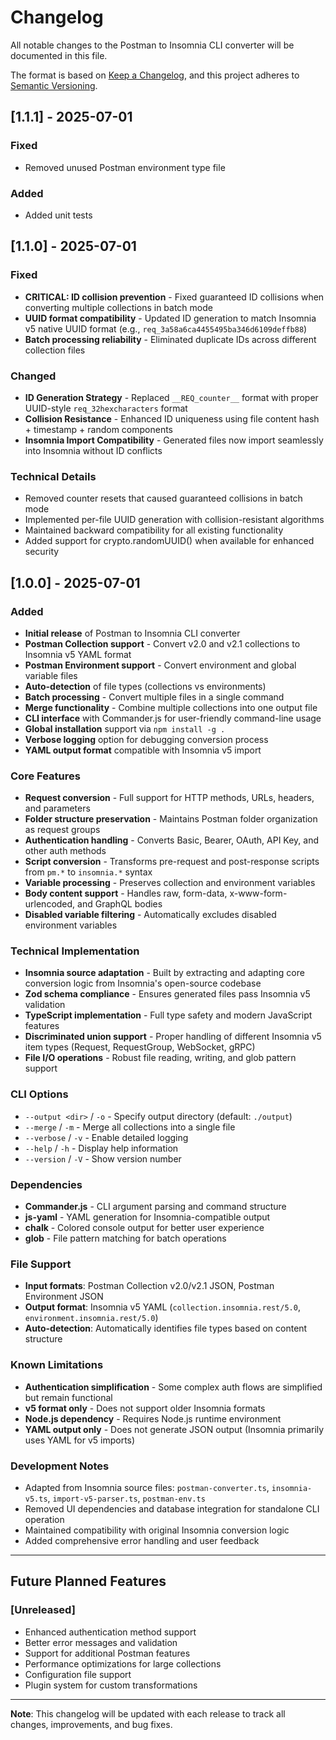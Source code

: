 # Changelog

All notable changes to the Postman to Insomnia CLI converter will be documented in this file.

The format is based on [Keep a Changelog](https://keepachangelog.com/en/1.0.0/),
and this project adheres to [Semantic Versioning](https://semver.org/spec/v2.0.0.html).

## [1.1.1] - 2025-07-01

### Fixed
- Removed unused Postman environment type file

### Added
- Added unit tests

## [1.1.0] - 2025-07-01

### Fixed
- **CRITICAL: ID collision prevention** - Fixed guaranteed ID collisions when converting multiple collections in batch mode
- **UUID format compatibility** - Updated ID generation to match Insomnia v5 native UUID format (e.g., `req_3a58a6ca4455495ba346d6109deffb88`)
- **Batch processing reliability** - Eliminated duplicate IDs across different collection files

### Changed
- **ID Generation Strategy** - Replaced `__REQ_counter__` format with proper UUID-style `req_32hexcharacters` format
- **Collision Resistance** - Enhanced ID uniqueness using file content hash + timestamp + random components
- **Insomnia Import Compatibility** - Generated files now import seamlessly into Insomnia without ID conflicts

### Technical Details
- Removed counter resets that caused guaranteed collisions in batch mode
- Implemented per-file UUID generation with collision-resistant algorithms
- Maintained backward compatibility for all existing functionality
- Added support for crypto.randomUUID() when available for enhanced security

## [1.0.0] - 2025-07-01

### Added
- **Initial release** of Postman to Insomnia CLI converter
- **Postman Collection support** - Convert v2.0 and v2.1 collections to Insomnia v5 YAML format
- **Postman Environment support** - Convert environment and global variable files
- **Auto-detection** of file types (collections vs environments)
- **Batch processing** - Convert multiple files in a single command
- **Merge functionality** - Combine multiple collections into one output file
- **CLI interface** with Commander.js for user-friendly command-line usage
- **Global installation** support via `npm install -g .`
- **Verbose logging** option for debugging conversion process
- **YAML output format** compatible with Insomnia v5 import

### Core Features
- **Request conversion** - Full support for HTTP methods, URLs, headers, and parameters
- **Folder structure preservation** - Maintains Postman folder organization as request groups
- **Authentication handling** - Converts Basic, Bearer, OAuth, API Key, and other auth methods
- **Script conversion** - Transforms pre-request and post-response scripts from `pm.*` to `insomnia.*` syntax
- **Variable processing** - Preserves collection and environment variables
- **Body content support** - Handles raw, form-data, x-www-form-urlencoded, and GraphQL bodies
- **Disabled variable filtering** - Automatically excludes disabled environment variables

### Technical Implementation
- **Insomnia source adaptation** - Built by extracting and adapting core conversion logic from Insomnia's open-source codebase
- **Zod schema compliance** - Ensures generated files pass Insomnia v5 validation
- **TypeScript implementation** - Full type safety and modern JavaScript features
- **Discriminated union support** - Proper handling of different Insomnia v5 item types (Request, RequestGroup, WebSocket, gRPC)
- **File I/O operations** - Robust file reading, writing, and glob pattern support

### CLI Options
- `--output <dir>` / `-o` - Specify output directory (default: `./output`)
- `--merge` / `-m` - Merge all collections into a single file
- `--verbose` / `-v` - Enable detailed logging
- `--help` / `-h` - Display help information
- `--version` / `-V` - Show version number

### Dependencies
- **Commander.js** - CLI argument parsing and command structure
- **js-yaml** - YAML generation for Insomnia-compatible output
- **chalk** - Colored console output for better user experience
- **glob** - File pattern matching for batch operations

### File Support
- **Input formats**: Postman Collection v2.0/v2.1 JSON, Postman Environment JSON
- **Output format**: Insomnia v5 YAML (`collection.insomnia.rest/5.0`, `environment.insomnia.rest/5.0`)
- **Auto-detection**: Automatically identifies file types based on content structure

### Known Limitations
- **Authentication simplification** - Some complex auth flows are simplified but remain functional
- **v5 format only** - Does not support older Insomnia formats
- **Node.js dependency** - Requires Node.js runtime environment
- **YAML output only** - Does not generate JSON output (Insomnia primarily uses YAML for v5 imports)

### Development Notes
- Adapted from Insomnia source files: `postman-converter.ts`, `insomnia-v5.ts`, `import-v5-parser.ts`, `postman-env.ts`
- Removed UI dependencies and database integration for standalone CLI operation
- Maintained compatibility with original Insomnia conversion logic
- Added comprehensive error handling and user feedback

---

## Future Planned Features

### [Unreleased]
- Enhanced authentication method support
- Better error messages and validation
- Support for additional Postman features
- Performance optimizations for large collections
- Configuration file support
- Plugin system for custom transformations

---

**Note**: This changelog will be updated with each release to track all changes, improvements, and bug fixes.
